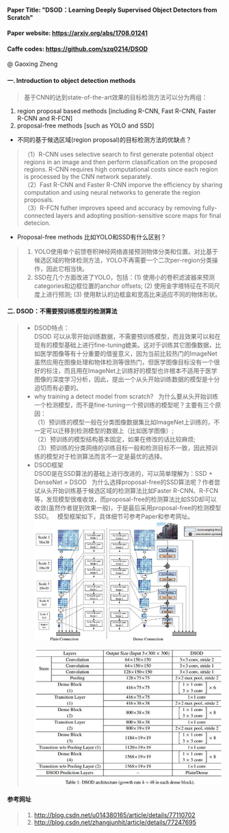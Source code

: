 #### Paper Title: "DSOD：Learning Deeply Supervised Object Detectors from Scratch"
#### Paper website: https://arxiv.org/abs/1708.01241  
#### Caffe codes: https://github.com/szq0214/DSOD
@ Gaoxing Zheng
#### 一. Introduction to object detection methods  
> 基于CNN的达到state-of-the-art效果的目标检测方法可以分为两组：  
1. region proposal based methods [including R-CNN, Fast R-CNN, Faster R-CNN and R-FCN]  
2. proposal-free methods [such as YOLO and SSD]  
* 不同的基于候选区域(region proposal)的目标检测方法的优缺点？  
>（1）R-CNN uses selective search to first generate potential object regions in an image and then perform classification on the proposed regions. R-CNN requires high computational costs since each region is processed by the CNN network separately.   
（2）Fast R-CNN and Faster R-CNN imporve the efficiency by sharing computation and using neural networks to generate the region proposals.     
（3）R-FCN futher improves speed and accuracy by removing fully-connected layers and adopting position-sensitive score maps for final detecion.   
* Proposal-free methods 比如YOLO和SSD有什么区别？
> 1. YOLO使用单个前馈卷积神经网络直接预测物体分类和位置。对比基于候选区域的物体检测方法，YOLO不再需要一个二次per-region分类操作，因此它相当快。   
> 2. SSD在几个方面改进了YOLO，包括：(1) 使用小的卷积滤波器来预测categories和边框位置的anchor offsets; (2) 使用金字塔特征在不同尺度上进行预测; (3) 使用默认的边框盒和宽高比来适应不同的物体形状。

#### 二. DSOD：不需要预训练模型的检测算法   
>* DSOD特点：  
DSOD 可以从零开始训练数据，不需要预训练模型，而且效果可以和在现有的模型基础上进行fine-tuning媲美。这对于训练其它图像数据，比如医学图像等有十分重要的借鉴意义，因为当前比较热门的ImageNet虽然应用在图像处理和物体检测等很热门，但医学图像目标没有一个很好的标注，而且用在ImageNet上训练好的模型也许根本不适用于医学图像的深度学习分析，因此，提出一个从头开始训练数据的模型是十分迫切而有必要的。  
>* why training a detect model from scratch?   
为什么要从头开始训练一个检测模型，而不是fine-tuning一个预训练的模型呢？主要有三个原因：   
（1）预训练的模型一般在分类图像数据集比如ImageNet上训练的，不一定可以迁移到检测模型的数据上（比如医学图像）;   
（2）预训练的模型结构基本固定，如果在修改的话比较麻烦;   
（3）预训练的分类网络的训练目标一般和检测目标不一致，因此预训练的模型对于检测算法而言不一定是最优的选择。
>* DSOD框架   
DSOD是在SSD算法的基础上进行改进的，可以简单理解为：SSD + DenseNet = DSOD   
为什么选择proposal-free的SSD算法呢？作者尝试从头开始训练基于候选区域的检测算法比如Faster R-CNN、R-FCN等，发现模型很难收敛，而proposal-free的检测算法比如SSD却可以收敛(虽然作者提到效果一般)，于是最后采用proposal-free的检测模型SSD。   
模型框架如下，具体细节可参考Paper和参考网址。
![](https://github.com/GaoxingZheng/deeplearning.github.io/blob/master/PaperReadingNotes/PaperPictures/DSODref.jpg)   
![DSOD框架](https://github.com/GaoxingZheng/deeplearning.github.io/blob/master/PaperReadingNotes/PaperPictures/DSOD.jpg)

#### 参考网址
> 1. http://blog.csdn.net/u014380165/article/details/77110702   
> 2. http://blog.csdn.net/zhangjunhit/article/details/77247695
